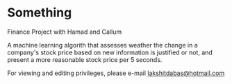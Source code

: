 # Something
Finance Project with Hamad and Callum


A machine learning algorith that assesses weather the change in a company's stock price based on new information is justified or not, and present a more reasonable stock price per 5 seconds.

For viewing and editing privileges, please e-mail lakshitdabas@hotmail.com
